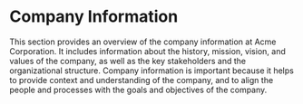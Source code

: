 # Company Information

This section provides an overview of the company information at Acme Corporation. It includes information about the history, mission, vision, and values of the company, as well as the key stakeholders and the organizational structure. Company information is important because it helps to provide context and understanding of the company, and to align the people and processes with the goals and objectives of the company.
